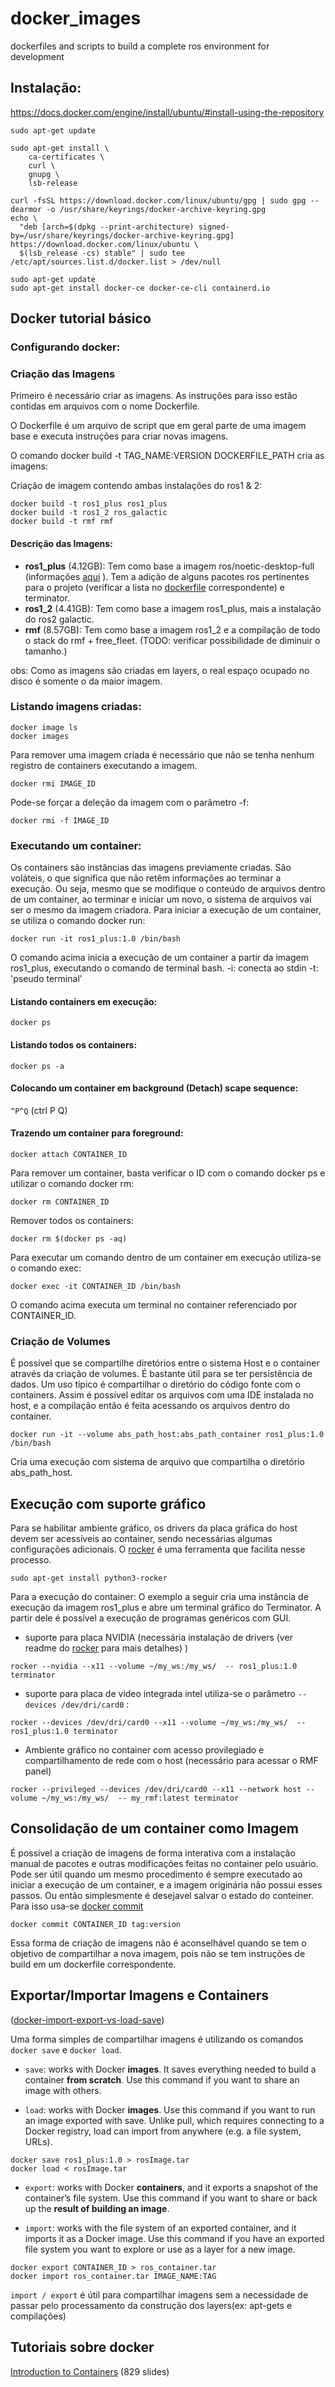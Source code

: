 # docker_images
dockerfiles and scripts to build a complete ros environment for development

## Instalação:
https://docs.docker.com/engine/install/ubuntu/#install-using-the-repository

```shell
sudo apt-get update

sudo apt-get install \
    ca-certificates \
    curl \
    gnupg \
    lsb-release

curl -fsSL https://download.docker.com/linux/ubuntu/gpg | sudo gpg --dearmor -o /usr/share/keyrings/docker-archive-keyring.gpg
echo \
  "deb [arch=$(dpkg --print-architecture) signed-by=/usr/share/keyrings/docker-archive-keyring.gpg] https://download.docker.com/linux/ubuntu \
  $(lsb_release -cs) stable" | sudo tee /etc/apt/sources.list.d/docker.list > /dev/null
  
sudo apt-get update
sudo apt-get install docker-ce docker-ce-cli containerd.io

```

## Docker tutorial básico
### Configurando docker:

### Criação das Imagens
Primeiro é necessário criar as imagens.
As instruções para isso estão contidas em arquivos com o nome Dockerfile.

O Dockerfile é um arquivo de script que em geral parte de uma imagem base e executa instruções para criar novas
imagens.

O comando docker build -t TAG_NAME:VERSION DOCKERFILE_PATH cria as imagens:

Criação de imagem contendo ambas instalações do ros1 & 2:
```shell
docker build -t ros1_plus ros1_plus
docker build -t ros1_2 ros_galactic
docker build -t rmf rmf
```

#### Descrição das Imagens:
* **ros1_plus** (4.12GB): Tem como base a imagem ros/noetic-desktop-full (informações [aqui](https://github.com/osrf/docker_images) ). Tem a adição de alguns pacotes ros pertinentes para o projeto (verificar a lista no [dockerfile](https://github.com/ricardocoelho/docker_images/blob/main/ros1_plus/Dockerfile) correspondente) e terminator.
* **ros1_2** (4.41GB): Tem como base a imagem ros1_plus, mais a instalação do ros2 galactic.
* **rmf** (8.57GB): Tem como base a imagem ros1_2 e a compilação de todo o stack do rmf + free_fleet. (TODO: verificar possibilidade de diminuir o tamanho.)

obs: Como as imagens são criadas em layers, o real espaço ocupado no disco é somente o da maior imagem.

### Listando imagens criadas:
```shell
docker image ls
docker images
```

Para remover uma imagem criada é necessário que não se tenha nenhum registro de containers executando a imagem.
```shell 
docker rmi IMAGE_ID
```
Pode-se forçar a deleção da imagem com o parâmetro -f:
```shell 
docker rmi -f IMAGE_ID
```


### Executando um container:
Os containers são instâncias das imagens previamente criadas. São voláteis, o que significa que não retêm informações ao terminar a execução.
Ou seja, mesmo que se modifique o conteúdo de arquivos dentro de um container, ao terminar e iniciar um novo, o sistema de arquivos vai ser o mesmo da imagem criadora.
Para iniciar a execução de um container, se utiliza o comando docker run:

```shell
docker run -it ros1_plus:1.0 /bin/bash
```
O comando acima inicia a execução de um container a partir da imagem ros1_plus, executando o comando de terminal bash.
-i: conecta ao stdin
-t: 'pseudo terminal'


#### Listando containers em execução:
```shell
docker ps
```
#### Listando todos os containers:
```shell
docker ps -a
```

#### Colocando um container em background (Detach) scape sequence: 
`^P^Q` (ctrl P Q)

#### Trazendo um container para foreground: 
```shell
docker attach CONTAINER_ID
```

Para remover um container, basta verificar o ID com o comando docker ps e utilizar o comando docker rm:
```shell
docker rm CONTAINER_ID
```

Remover todos os containers:
```shell
docker rm $(docker ps -aq)
```

Para executar um comando dentro de um container em execução utiliza-se o comando exec:
```shell
docker exec -it CONTAINER_ID /bin/bash
```
O comando acima executa um terminal no container referenciado por CONTAINER_ID.



### Criação de Volumes
É possível que se compartilhe diretórios entre o sistema Host e o container através da criação de volumes.
É bastante útil para se ter persistência de dados. Um uso típico é compartilhar o diretório do código fonte com o containers. Assim é possível editar os arquivos com uma IDE instalada no host, e a compilação então é feita acessando os arquivos dentro do container.

```shell
docker run -it --volume abs_path_host:abs_path_container ros1_plus:1.0 /bin/bash
```
Cria uma execução com sistema de arquivo que compartilha o diretório abs_path_host.

## Execução com suporte gráfico
Para se habilitar ambiente gráfico, os drivers da placa gráfica do host devem ser acessíveis ao container, sendo necessárias algumas configurações adicionais.
O [rocker](https://github.com/osrf/rocker) é uma ferramenta que facilita nesse processo.

`sudo apt-get install python3-rocker`

Para a execução do container:
O exemplo a seguir cria uma instância de execução da imagem ros1_plus e abre um terminal gráfico do Terminator. A partir dele é possível a execução de programas genéricos com GUI. 

* suporte para placa NVIDIA (necessária instalação de drivers (ver readme do [rocker](https://github.com/osrf/rocker) para mais detalhes) )
```shell
rocker --nvidia --x11 --volume ~/my_ws:/my_ws/  -- ros1_plus:1.0 terminator
```

* suporte para placa de video integrada intel utiliza-se o parâmetro `--devices /dev/dri/card0` : 
```shell
rocker --devices /dev/dri/card0 --x11 --volume ~/my_ws:/my_ws/  -- ros1_plus:1.0 terminator
```

* Ambiente gráfico no container com acesso provilegiado e compartilhamento de rede com o host (necessário para acessar o RMF panel)
```shell 
rocker --privileged --devices /dev/dri/card0 --x11 --network host --volume ~/my_ws:/my_ws/  -- my_rmf:latest terminator
```

## Consolidação de um container como Imagem
É possível a criação de imagens de forma interativa com a instalação manual de pacotes e outras modificações feitas no container pelo usuário.
Pode ser útil quando um mesmo procedimento é sempre executado ao iniciar a execução de um container, e a imagem originária não possui esses passos.
Ou então simplesmente é desejavel salvar o estado do conteiner. Para isso usa-se [docker commit](https://docs.docker.com/engine/reference/commandline/commit/)

```shell
docker commit CONTAINER_ID tag:version
```
Essa forma de criação de imagens não é aconselhável quando se tem o objetivo de compartilhar a nova imagem, pois não se tem instruções de build em um dockerfile correspondente.

## Exportar/Importar Imagens e Containers 
([docker-import-export-vs-load-save](https://pspdfkit.com/blog/2019/docker-import-export-vs-load-save/))

Uma forma simples de compartilhar imagens é utilizando os comandos `docker save` e `docker load`.

* `save`: works with Docker **images**. It saves everything needed to build a container **from scratch**. Use this command if you want to share an image with others.

* `load`: works with Docker **images**. Use this command if you want to run an image exported with save. Unlike pull, which requires connecting to a Docker registry, load can import from anywhere (e.g. a file system, URLs).


```shell
docker save ros1_plus:1.0 > rosImage.tar
docker load < rosImage.tar
```

* `export`: works with Docker **containers**, and it exports a snapshot of the container’s file system. Use this command if you want to share or back up the **result of building an image**.

* `import`: works with the file system of an exported container, and it imports it as a Docker image. Use this command if you have an exported file system you want to explore or use as a layer for a new image.


```shell
docker export CONTAINER_ID > ros_container.tar
docker import ros_container.tar IMAGE_NAME:TAG
```

`import / export` é útil para compartilhar imagens sem a necessidade de passar pelo processamento da construção dos layers(ex: apt-gets e compilações)



## Tutoriais sobre docker
[Introduction to Containers](https://container.training/intro-selfpaced.yml.html) (829 slides)

